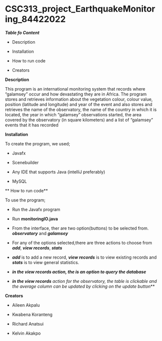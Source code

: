 # CSC313_project_EarthquakeMonitoring_84422022

***Table fo Content***

* Description

* Installation

* How to run code

* Creators

**Description**

This program is an international monitoring system that records where “galamsey” occur and how devastating
they are in Africa. The program stores and retrieves information about the vegetation
colour, colour value, position (latitude and longitude) and year of the event and also stores and retrieves
the name of the observatory, the name of the country in which it is located, the year in which “galamsey” observations started,
the area covered by the observatory (in square kilometers) and a list of “galamsey” events that it has recorded

**Installation**

To create the program, we used;

* Javafx

* Scenebuilder

* Any IDE that supports Java (intelliJ preferably)

* MySQL

** How to run code**

To use the program;

* Run the Javafx program

* Run **monitoringIO.java**

* From the interface, ther are two option(buttons) to be selected from. ***observatory*** and ***galamsey***

* For any of the options selected,there are three actions to choose from ***add***, ***view records***, ***stats***

* ***add*** is to add a new record, ***view records*** is to view existing records and ***stats*** is to view general statistics.

* ***in the  **view records** action, the is an option to query the database***

* ***in the view records** action for the observatory, the table is clickable and the average column can be updated by clicking on the update button***


**Creators**

* Aileen Akpalu

* Kwabena Koranteng

* Richard Anatsui

* Kelvin Akakpo
